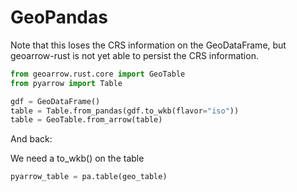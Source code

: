 # GeoPandas

Note that this loses the CRS information on the GeoDataFrame, but geoarrow-rust is not yet able to persist the CRS information.
```py
from geoarrow.rust.core import GeoTable
from pyarrow import Table

gdf = GeoDataFrame()
table = Table.from_pandas(gdf.to_wkb(flavor="iso"))
table = GeoTable.from_arrow(table)
```

And back:

We need a to_wkb() on the table
```py
pyarrow_table = pa.table(geo_table)

```
